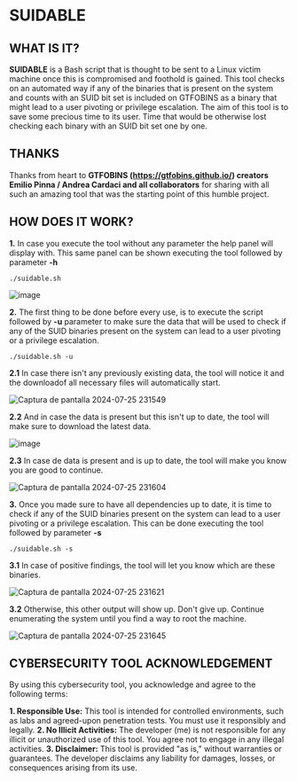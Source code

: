# SUIDABLE

## WHAT IS IT?

**SUIDABLE** is a Bash script that is thought to be sent to a Linux victim machine once this is compromised and foothold is gained. This tool checks on an automated way if any of the binaries that is present on the system and counts with an SUID bit set is included on GTFOBINS as a binary that might lead to a user pivoting or privilege escalation. The aim of this tool is to save some precious time to its user. Time that would be otherwise lost checking each binary with an SUID bit set one by one.

## THANKS

Thanks from heart to **GTFOBINS (https://gtfobins.github.io/) creators Emilio Pinna / Andrea Cardaci and all collaborators** for sharing with all such an amazing tool that was the starting point of this humble project.

## HOW DOES IT WORK?

**1.** In case you execute the tool without any parameter the help panel will display with. This same panel can be shown executing the tool followed by parameter **-h**

````
./suidable.sh
````

![image](https://github.com/user-attachments/assets/240e9bc2-1fc7-4b06-9ac4-84ee842bd4be)


**2.** The first thing to be done before every use, is to execute the script followed by **-u** parameter to make sure the data that will be used to check if any of the SUID binaries present on the system can lead to a user pivoting or a privilege escalation.

````
./suidable.sh -u
````

**2.1** In case there isn't any previously existing data, the tool will notice it and the downloadof all necessary files will automatically start.

![Captura de pantalla 2024-07-25 231549](https://github.com/user-attachments/assets/0dc702df-e976-478f-92cb-6a487653a32e)

**2.2** And in case the data is present but this isn't up to date, the tool will make sure to download the latest data.

![image](https://github.com/user-attachments/assets/8cafc9d3-663e-4357-ae9b-14671dd2e779)

**2.3** In case de data is present and is up to date, the tool will make you know you are good to continue.

![Captura de pantalla 2024-07-25 231604](https://github.com/user-attachments/assets/4a1cc376-df0f-48bd-aba5-19ca74562eb4)

**3.** Once you made sure to have all dependencies up to date, it is time to check if any of the SUID binaries present on the system can lead to a user pivoting or a privilege escalation. This can be done executing the tool followed by parameter **-s**

````
./suidable.sh -s
````

**3.1** In case of positive findings, the tool will let you know which are these binaries.

![Captura de pantalla 2024-07-25 231621](https://github.com/user-attachments/assets/b8269881-6af6-414e-b070-661efd56cc59)

**3.2** Otherwise, this other output will show up. Don't give up. Continue enumerating the system until you find a way to root the machine.

![Captura de pantalla 2024-07-25 231645](https://github.com/user-attachments/assets/75e8e6a5-f1c3-4b49-8b47-90abadf4217d)

## CYBERSECURITY TOOL ACKNOWLEDGEMENT

By using this cybersecurity tool, you acknowledge and agree to the following terms: 

**1. Responsible Use:** This tool is intended for controlled environments, such as labs and agreed-upon penetration tests. You must use it responsibly and legally.
**2. No Illicit Activities:** The developer (me) is not responsible for any illicit or unauthorized use of this tool. You agree not to engage in any illegal activities.
**3. Disclaimer:** This tool is provided "as is," without warranties or guarantees. The developer disclaims any liability for damages, losses, or consequences arising from its use.

